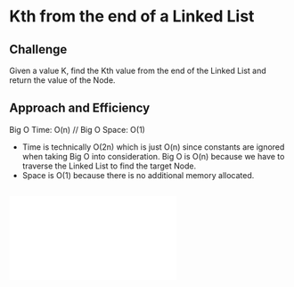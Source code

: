 # Kth from the end of a Linked List

## Challenge
Given a value K, find the Kth value from the end of the Linked List and return the value of the Node.

## Approach and Efficiency
Big O Time: O(n) // Big O Space: O(1)
- Time is technically O(2n) which is just O(n) since constants are ignored when taking Big O into consideration.  Big O is O(n) because we have to traverse the Linked List to find the target Node.
- Space is O(1) because there is no additional memory allocated.

##
![WhiteBoard](../../assets/FindKthElement-Whiteboard.pdf)
